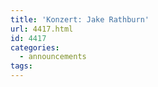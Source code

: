 ```yaml
---
title: 'Konzert: Jake Rathburn'
url: 4417.html
id: 4417
categories:
  - announcements
tags:
---
```

